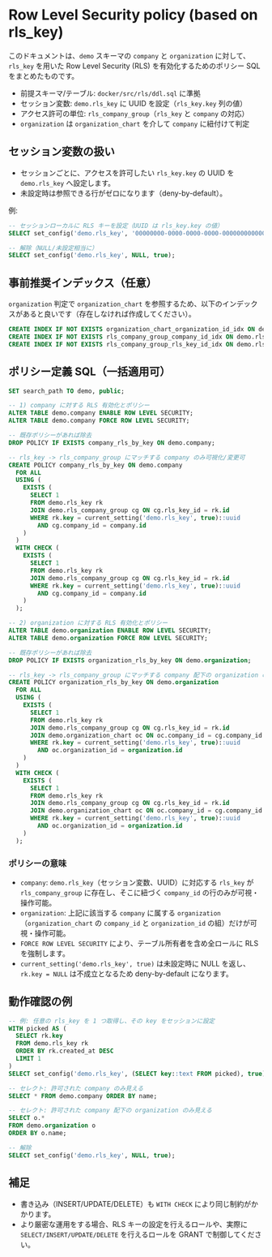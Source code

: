 # Row Level Security policy (based on rls_key)

このドキュメントは、`demo` スキーマの `company` と `organization` に対して、`rls_key` を用いた Row Level Security (RLS) を有効化するためのポリシー SQL をまとめたものです。

- 前提スキーマ/テーブル: `docker/src/rls/ddl.sql` に準拠
- セッション変数: `demo.rls_key` に UUID を設定（`rls_key.key` 列の値）
- アクセス許可の単位: `rls_company_group`（`rls_key` と `company` の対応）
- `organization` は `organization_chart` を介して `company` に紐付けて判定

## セッション変数の扱い

- セッションごとに、アクセスを許可したい `rls_key.key` の UUID を `demo.rls_key` へ設定します。
- 未設定時は参照できる行がゼロになります（deny-by-default）。

例:

```sql
-- セッションローカルに RLS キーを設定（UUID は rls_key.key の値）
SELECT set_config('demo.rls_key', '00000000-0000-0000-0000-000000000000', true);

-- 解除（NULL/未設定相当に）
SELECT set_config('demo.rls_key', NULL, true);
```

## 事前推奨インデックス（任意）
`organization` 判定で `organization_chart` を参照するため、以下のインデックスがあると良いです（存在しなければ作成してください）。

```sql
CREATE INDEX IF NOT EXISTS organization_chart_organization_id_idx ON demo.organization_chart(organization_id);
CREATE INDEX IF NOT EXISTS rls_company_group_company_id_idx ON demo.rls_company_group(company_id);
CREATE INDEX IF NOT EXISTS rls_company_group_rls_key_id_idx ON demo.rls_company_group(rls_key_id);
```

## ポリシー定義 SQL（一括適用可）

```sql
SET search_path TO demo, public;

-- 1) company に対する RLS 有効化とポリシー
ALTER TABLE demo.company ENABLE ROW LEVEL SECURITY;
ALTER TABLE demo.company FORCE ROW LEVEL SECURITY;

-- 既存ポリシーがあれば除去
DROP POLICY IF EXISTS company_rls_by_key ON demo.company;

-- rls_key -> rls_company_group にマッチする company のみ可視化/変更可
CREATE POLICY company_rls_by_key ON demo.company
  FOR ALL
  USING (
    EXISTS (
      SELECT 1
      FROM demo.rls_key rk
      JOIN demo.rls_company_group cg ON cg.rls_key_id = rk.id
      WHERE rk.key = current_setting('demo.rls_key', true)::uuid
        AND cg.company_id = company.id
    )
  )
  WITH CHECK (
    EXISTS (
      SELECT 1
      FROM demo.rls_key rk
      JOIN demo.rls_company_group cg ON cg.rls_key_id = rk.id
      WHERE rk.key = current_setting('demo.rls_key', true)::uuid
        AND cg.company_id = company.id
    )
  );

-- 2) organization に対する RLS 有効化とポリシー
ALTER TABLE demo.organization ENABLE ROW LEVEL SECURITY;
ALTER TABLE demo.organization FORCE ROW LEVEL SECURITY;

-- 既存ポリシーがあれば除去
DROP POLICY IF EXISTS organization_rls_by_key ON demo.organization;

-- rls_key -> rls_company_group にマッチする company 配下の organization のみ可視化/変更可
CREATE POLICY organization_rls_by_key ON demo.organization
  FOR ALL
  USING (
    EXISTS (
      SELECT 1
      FROM demo.rls_key rk
      JOIN demo.rls_company_group cg ON cg.rls_key_id = rk.id
      JOIN demo.organization_chart oc ON oc.company_id = cg.company_id
      WHERE rk.key = current_setting('demo.rls_key', true)::uuid
        AND oc.organization_id = organization.id
    )
  )
  WITH CHECK (
    EXISTS (
      SELECT 1
      FROM demo.rls_key rk
      JOIN demo.rls_company_group cg ON cg.rls_key_id = rk.id
      JOIN demo.organization_chart oc ON oc.company_id = cg.company_id
      WHERE rk.key = current_setting('demo.rls_key', true)::uuid
        AND oc.organization_id = organization.id
    )
  );
```

### ポリシーの意味
- `company`: `demo.rls_key`（セッション変数、UUID）に対応する `rls_key` が `rls_company_group` に存在し、そこに紐づく `company_id` の行のみが可視・操作可能。
- `organization`: 上記に該当する `company` に属する `organization`（`organization_chart` の `company_id` と `organization_id` の組）だけが可視・操作可能。
- `FORCE ROW LEVEL SECURITY` により、テーブル所有者を含め全ロールに RLS を強制します。
- `current_setting('demo.rls_key', true)` は未設定時に NULL を返し、`rk.key = NULL` は不成立となるため deny-by-default になります。

## 動作確認の例

```sql
-- 例: 任意の rls_key を 1 つ取得し、その key をセッションに設定
WITH picked AS (
  SELECT rk.key
  FROM demo.rls_key rk
  ORDER BY rk.created_at DESC
  LIMIT 1
)
SELECT set_config('demo.rls_key', (SELECT key::text FROM picked), true);

-- セレクト: 許可された company のみ見える
SELECT * FROM demo.company ORDER BY name;

-- セレクト: 許可された company 配下の organization のみ見える
SELECT o.*
FROM demo.organization o
ORDER BY o.name;

-- 解除
SELECT set_config('demo.rls_key', NULL, true);
```

## 補足
- 書き込み（INSERT/UPDATE/DELETE）も `WITH CHECK` により同じ制約がかかります。
- より厳密な運用をする場合、RLS キーの設定を行えるロールや、実際に `SELECT/INSERT/UPDATE/DELETE` を行えるロールを GRANT で制御してください。
